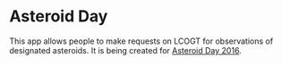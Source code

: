 # Asteroid Day

This app allows people to make requests on LCOGT for observations of designated asteroids. It is being created for [Asteroid Day 2016](http://asteroidday.org).
